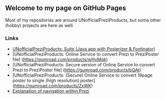 ## Welcome to my page on GitHub Pages

Most of my repositories are around UNofficialPreziProducts, but some other (hobby) projects are here as well.

### Links
- [UNofficialPreziProducts: Suite (Java app with Posterizer & Fontinator)](https://gumroad.com/l/Tiihf)
- [UNofficialPreziProducts: Online Service to convert Prezi to PreziPoster file] (https://gumroad.com/products/wHvMqk)
- [UNofficialPreziProducts: Secure version of Online Service to convert Prezi to PreziPoster file] (https://gumroad.com/products/bQAt)
- [UNofficialPreziProducts: (Secure) Online Service to convert 19page poster to single (high resolution) poster] (https://gumroad.com/products/ZxWK)
- [Explanation of navigation within Prezi](https://roelvanderplank.keybase.pub/UitlegNavigatieBinnenPrezi.html)